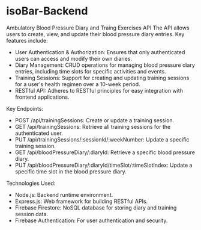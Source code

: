 # isoBar-Backend

Ambulatory Blood Pressure Diary and Traing Exercises API
The API allows users to create, view, and update their blood pressure diary entries. Key features include:

- User Authentication & Authorization: Ensures that only authenticated users can access and modify their own diaries.
- Diary Management: CRUD operations for managing blood pressure diary entries, including time slots for specific activities and events.
- Training Sessions: Support for creating and updating training sessions for a user's health regimen over a 10-week period.
- RESTful API: Adheres to RESTful principles for easy integration with frontend applications.

Key Endpoints:
- POST /api/trainingSessions: Create or update a training session.
- GET /api/trainingSessions: Retrieve all training sessions for the authenticated user.
- PUT /api/trainingSessions/:sessionId/:weekNumber: Update a specific training session.
- GET /api/bloodPressureDiary/:diaryId: Retrieve a specific blood pressure diary.
- PUT /api/bloodPressureDiary/:diaryId/timeSlot/:timeSlotIndex: Update a specific time slot in the blood pressure diary.

Technologies Used:
- Node.js: Backend runtime environment.
- Express.js: Web framework for building RESTful APIs.
- Firebase Firestore: NoSQL database for storing diary and training session data.
- Firebase Authentication: For user authentication and security.
